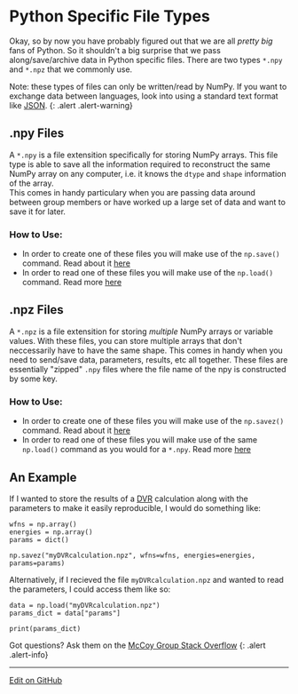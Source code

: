 # Python Specific File Types

Okay, so by now you have probably figured out that we are all _pretty big_ fans of Python. So it shouldn't a big surprise that we pass along/save/archive data in Python specific files. 
There are two types `*.npy` and `*.npz` that we commonly use. 

Note: these types of files can only be written/read by NumPy. If you want to exchange data between languages, look into using a standard text format like [JSON](https://docs.python.org/3/library/json.html).
{: .alert .alert-warning}

## .npy Files 

A `*.npy` is a file extensition specifically for storing NumPy arrays. 
This file type is able to save all the information required to reconstruct the same NumPy array on any computer, i.e. it knows the `dtype` and `shape` information of the array.  
This comes in handy particulary when you are passing data around between group members or have worked up a large set of data and want to save it for later.

### How to Use: 

* In order to create one of these files you will make use of the `np.save()` command. Read about it [here](https://numpy.org/doc/stable/reference/generated/numpy.save.html)
* In order to read one of these files you will make use of the `np.load()` command. Read more [here](https://numpy.org/doc/stable/reference/generated/numpy.load.html)


## .npz Files

A `*.npz` is a file extensition for storing _multiple_ NumPy arrays or variable values. 
With these files, you can store multiple arrays that don't neccessarily have to have the same shape. This comes in handy when you need to send/save data, parameters, results, etc all together. 
These files are essentially "zipped" `.npy` files where the file name of the npy is constructed by some key. 

### How to Use:

* In order to create one of these files you will make use of the `np.savez()` command. Read about it [here](https://numpy.org/doc/stable/reference/generated/numpy.savez.html)
* In order to read one of these files you will make use of the same `np.load()` command as you would for a `*.npy`. Read more [here](https://numpy.org/doc/stable/reference/generated/numpy.load.html)


## An Example
If I wanted to store the results of a [DVR](https://mccoygroup.github.io/References/References/Basis%20Set%20Methods/BasicDVR.html) calculation along with the parameters to make it easily reproducible, I would do something like: 
```
wfns = np.array()
energies = np.array()
params = dict() 

np.savez("myDVRcalculation.npz", wfns=wfns, energies=energies, params=params)
```

Alternatively, if I recieved the file `myDVRcalculation.npz` and wanted to read the parameters, I could access them like so:
```
data = np.load("myDVRcalculation.npz")
params_dict = data["params"]

print(params_dict)
```

Got questions? Ask them on the [McCoy Group Stack Overflow](https://stackoverflow.com/c/mccoygroup/questions/ask)
{: .alert .alert-info}

---
[Edit on GitHub <i class="fab fa-github" aria-hidden="true"></i>](https://github.com/McCoyGroup/References/edit/gh-pages/McCoy%20Group%20Code%20Academy/DataIO/NumpyFiles.md)


